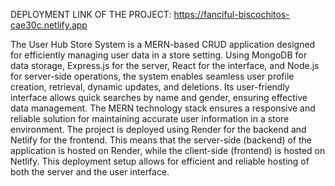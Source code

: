 DEPLOYMENT LINK OF THE PROJECT: https://fanciful-biscochitos-cae30c.netlify.app


The User Hub Store System is a MERN-based CRUD application designed for efficiently managing user data in a store setting. Using MongoDB for data storage, Express.js for the server, React for the interface, and Node.js for server-side operations, the system enables seamless user profile creation, retrieval, dynamic updates, and deletions. Its user-friendly interface allows quick searches by name and gender, ensuring effective data management. The MERN technology stack ensures a responsive and reliable solution for maintaining accurate user information in a store environment.
The project is deployed using Render for the backend and Netlify for the frontend. This means that the server-side (backend) of the application is hosted on Render, while the client-side (frontend) is hosted on Netlify. This deployment setup allows for efficient and reliable hosting of both the server and the user interface.
